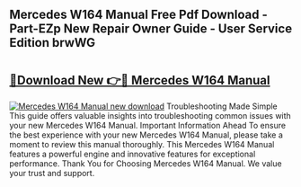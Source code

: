 ## Mercedes W164 Manual Free Pdf Download - Part-EZp New Repair Owner Guide - User Service Edition brwWG

# <h2><a href="http://cf16126.oget.top/?id=Mercedes+W164+Manual">🔗Download New 👉🔴 Mercedes W164 Manual</a></h2>

[![Mercedes W164 Manual new download](https://i.imgur.com/5g1atiW.png)](http://cf16126.oget.top/?id=Mercedes+W164+Manual)
Troubleshooting Made Simple This guide offers valuable insights into troubleshooting common issues with your new Mercedes W164 Manual. Important Information Ahead To ensure the best experience with your new Mercedes W164 Manual, please take a moment to review this manual thoroughly. This Mercedes W164 Manual features a powerful engine and innovative features for exceptional performance. Thank You for Choosing Mercedes W164 Manual. We value your trust and support.

